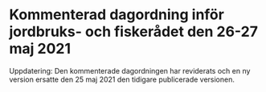 # Kommenterad dagordning inför jordbruks- och fiskerådet den 26-27 maj 2021

Uppdatering: Den kommenterade dagordningen har reviderats och en ny version ersatte den 25 maj 2021 den tidigare publicerade versionen.
